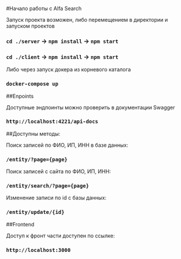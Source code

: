 #Начало работы с Alfa Search

Запуск проекта возможен, либо перемещением в директории и запуском проектов

### `cd ./server` -> `npm install` -> `npm start`
### `cd ./client` -> `npm install` -> `npm start`

Либо через запуск докера из корневого каталога

### `docker-compose up`

##Enpoints

Доступные эндпоинты можно проверить в документации Swagger

### `http://localhost:4221/api-docs`

##Доступны методы:

Поиск записей по ФИО, ИП, ИНН в базе данных:
### `/entity/?page={page}`

Поиск записей с сайта по ФИО, ИП, ИНН:
### `/entity/search/?page={page}`

Изменение записи по id с базы данных:
### `/entity/update/{id}`

##Frontend

Доступ к фронт части доступен по ссылке:

### `http://localhost:3000`